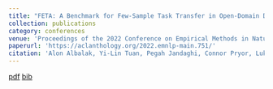 ```yaml
---
title: "FETA: A Benchmark for Few-Sample Task Transfer in Open-Domain Dialogue"
collection: publications
category: conferences
venue: 'Proceedings of the 2022 Conference on Empirical Methods in Natural Language Processing'
paperurl: 'https://aclanthology.org/2022.emnlp-main.751/'
citation: 'Alon Albalak, Yi-Lin Tuan, Pegah Jandaghi, Connor Pryor, Luke Yoffe, Deepak Ramachandran, Lise Getoor, Jay Pujara, William Yang Wang'
---
```


[pdf](https://aclanthology.org/2022.emnlp-main.751.pdf)
[bib](https://aclanthology.org/2022.emnlp-main.751.bib)